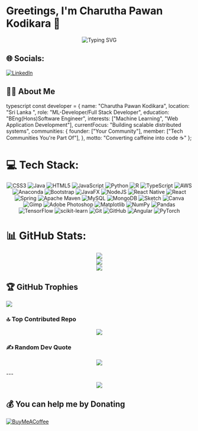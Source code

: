 # Greetings, I'm Charutha Pawan Kodikara 👋
<div align="center">
  <img src="https://readme-typing-svg.herokuapp.com?font=Fira+Code&pause=1000&color=2D9EF0&center=true&vCenter=true&width=435&lines=ML-Developer;Full+Stack+Developer;" alt="Typing SVG" />
</div>


## 🌐 Socials:
[![LinkedIn](https://img.shields.io/badge/LinkedIn-%230077B5.svg?logo=linkedin&logoColor=white)](https://linkedin.com/in/https://www.linkedin.com/in/charutha-pawan-kodikara-516869299/) 

## 👨‍💻 About Me 

typescript
const developer = {
  name: "Charutha Pawan Kodikara",
  location: "Sri Lanka ",
  role: "ML-Developer/Full Stack Developer",
  education: "BEng(Hons)Software Engineer",
  interests: ["Machine Learning", "Web Application Development"],
  currentFocus: "Building scalable distributed systems",
  communities: {
    founder: ["Your Community"],
    member: ["Tech Communities You're Part Of"],
  },
  motto: "Converting caffeine into code ☕"
};


# 💻 Tech Stack:
<div align="center">
  
![CSS3](https://img.shields.io/badge/css3-%231572B6.svg?style=for-the-badge&logo=css3&logoColor=white) ![Java](https://img.shields.io/badge/java-%23ED8B00.svg?style=for-the-badge&logo=openjdk&logoColor=white) ![HTML5](https://img.shields.io/badge/html5-%23E34F26.svg?style=for-the-badge&logo=html5&logoColor=white) ![JavaScript](https://img.shields.io/badge/javascript-%23323330.svg?style=for-the-badge&logo=javascript&logoColor=%23F7DF1E) ![Python](https://img.shields.io/badge/python-3670A0?style=for-the-badge&logo=python&logoColor=ffdd54) ![R](https://img.shields.io/badge/r-%23276DC3.svg?style=for-the-badge&logo=r&logoColor=white) ![TypeScript](https://img.shields.io/badge/typescript-%23007ACC.svg?style=for-the-badge&logo=typescript&logoColor=white) ![AWS](https://img.shields.io/badge/AWS-%23FF9900.svg?style=for-the-badge&logo=amazon-aws&logoColor=white) ![Anaconda](https://img.shields.io/badge/Anaconda-%2344A833.svg?style=for-the-badge&logo=anaconda&logoColor=white) ![Bootstrap](https://img.shields.io/badge/bootstrap-%238511FA.svg?style=for-the-badge&logo=bootstrap&logoColor=white) ![JavaFX](https://img.shields.io/badge/javafx-%23FF0000.svg?style=for-the-badge&logo=javafx&logoColor=white) ![NodeJS](https://img.shields.io/badge/node.js-6DA55F?style=for-the-badge&logo=node.js&logoColor=white) ![React Native](https://img.shields.io/badge/react_native-%2320232a.svg?style=for-the-badge&logo=react&logoColor=%2361DAFB) ![React](https://img.shields.io/badge/react-%2320232a.svg?style=for-the-badge&logo=react&logoColor=%2361DAFB) ![Spring](https://img.shields.io/badge/spring-%236DB33F.svg?style=for-the-badge&logo=spring&logoColor=white) ![Apache Maven](https://img.shields.io/badge/Apache%20Maven-C71A36?style=for-the-badge&logo=Apache%20Maven&logoColor=white) ![MySQL](https://img.shields.io/badge/mysql-4479A1.svg?style=for-the-badge&logo=mysql&logoColor=white) ![MongoDB](https://img.shields.io/badge/MongoDB-%234ea94b.svg?style=for-the-badge&logo=mongodb&logoColor=white) ![Sketch](https://img.shields.io/badge/Sketch-FFB387?style=for-the-badge&logo=sketch&logoColor=black) ![Canva](https://img.shields.io/badge/Canva-%2300C4CC.svg?style=for-the-badge&logo=Canva&logoColor=white) ![Gimp](https://img.shields.io/badge/Gimp-657D8B?style=for-the-badge&logo=gimp&logoColor=FFFFFF) ![Adobe Photoshop](https://img.shields.io/badge/adobe%20photoshop-%2331A8FF.svg?style=for-the-badge&logo=adobe%20photoshop&logoColor=white) ![Matplotlib](https://img.shields.io/badge/Matplotlib-%23ffffff.svg?style=for-the-badge&logo=Matplotlib&logoColor=black) ![NumPy](https://img.shields.io/badge/numpy-%23013243.svg?style=for-the-badge&logo=numpy&logoColor=white) ![Pandas](https://img.shields.io/badge/pandas-%23150458.svg?style=for-the-badge&logo=pandas&logoColor=white) ![TensorFlow](https://img.shields.io/badge/TensorFlow-%23FF6F00.svg?style=for-the-badge&logo=TensorFlow&logoColor=white) ![scikit-learn](https://img.shields.io/badge/scikit--learn-%23F7931E.svg?style=for-the-badge&logo=scikit-learn&logoColor=white) ![Git](https://img.shields.io/badge/git-%23F05033.svg?style=for-the-badge&logo=git&logoColor=white) ![GitHub](https://img.shields.io/badge/github-%23121011.svg?style=for-the-badge&logo=github&logoColor=white) ![Angular](https://img.shields.io/badge/angular-%23DD0031.svg?style=for-the-badge&logo=angular&logoColor=white) ![PyTorch](https://img.shields.io/badge/PyTorch-%23EE4C2C.svg?style=for-the-badge&logo=PyTorch&logoColor=white)
</div>

# 📊 GitHub Stats:
<div align="center">
  
![](https://github-readme-stats.vercel.app/api?username=Pawan-ML&theme=neon&hide_border=false&include_all_commits=true&count_private=true)<br/>
![](https://github-readme-streak-stats.herokuapp.com/?user=Pawan-ML&theme=neon&hide_border=false)<br/>
![](https://github-readme-stats.vercel.app/api/top-langs/?username=Pawan-ML&theme=neon&hide_border=false&include_all_commits=true&count_private=true&layout=compact)
</div>

## 🏆 GitHub Trophies
  
![](https://github-profile-trophy.vercel.app/?username=Pawan-ML&theme=dracula&no-frame=false&no-bg=true&margin-w=4)


### 🔝 Top Contributed Repo
<div align="center">
  
![](https://github-contributor-stats.vercel.app/api?username=Pawan-ML&limit=5&theme=highcontrast&combine_all_yearly_contributions=true)
</div>

### ✍️ Random Dev Quote
<div align="center">
  
![](https://quotes-github-readme.vercel.app/api?type=horizontal&theme=radical)
</div>
---
<div align="center">
  
[![](https://visitcount.itsvg.in/api?id=Pawan-ML&icon=6&color=10)](https://visitcount.itsvg.in)
</div>

  ## 💰 You can help me by Donating
  [![BuyMeACoffee](https://img.shields.io/badge/Buy%20Me%20a%20Coffee-ffdd00?style=for-the-badge&logo=buy-me-a-coffee&logoColor=black)](https://buymeacoffee.com/Pawan) 

  
<!-- Proudly created with GPRM ( https://gprm.itsvg.in ) -->
